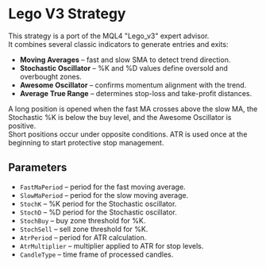 # Lego V3 Strategy

This strategy is a port of the MQL4 "Lego_v3" expert advisor.  
It combines several classic indicators to generate entries and exits:

- **Moving Averages** – fast and slow SMA to detect trend direction.
- **Stochastic Oscillator** – %K and %D values define oversold and overbought zones.
- **Awesome Oscillator** – confirms momentum alignment with the trend.
- **Average True Range** – determines stop-loss and take-profit distances.

A long position is opened when the fast MA crosses above the slow MA, the Stochastic %K is below the buy level, and the Awesome Oscillator is positive.  
Short positions occur under opposite conditions. ATR is used once at the beginning to start protective stop management.

## Parameters

- `FastMaPeriod` – period for the fast moving average.
- `SlowMaPeriod` – period for the slow moving average.
- `StochK` – %K period for the Stochastic oscillator.
- `StochD` – %D period for the Stochastic oscillator.
- `StochBuy` – buy zone threshold for %K.
- `StochSell` – sell zone threshold for %K.
- `AtrPeriod` – period for ATR calculation.
- `AtrMultiplier` – multiplier applied to ATR for stop levels.
- `CandleType` – time frame of processed candles.
